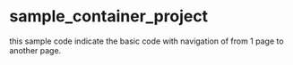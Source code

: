 # sample_container_project


this sample code indicate the basic code with navigation of from 1 page to another page.

